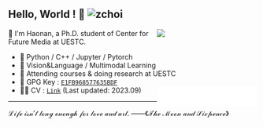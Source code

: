 ## Hello, World ! 👋 ![zchoi](https://komarev.com/ghpvc/?username=zchoi&style=for-the-badge)                                                         
[<img align="right" width="40%" src="https://github-readme-stats.vercel.app/api?username=zchoi">](#)
                                                                                                      
👻 I'm Haonan, a Ph.D. student of Center for Future Media at UESTC. 
- 🦾 Python / C++ / Jupyter / Pytorch
- 🤔 Vision&Language / Multimodal Learning
- 🌱 Attending courses & doing research at UESTC
- 🔑 GPG Key : [`E1FB968577635BDF`](https://github.com/zchoi.gpg)
- 🙋‍♂️ CV : [`Link`](https://1drv.ms/b/s!Am8OAR5-SGckiJ9ybbsRrpl17F-grQ?e=x0VIzW) (Last updated: 2023.09)
[<img align="right" width="42%" src="comment_reaction.svg">](#)
***

$\mathcal{Life\ isn't\ long\ enough\ for\ love\ and\ art. \ ——《The\ Moon\ and\ Sixpence》}$

<!-- [<img align="left" width="46%" src="repo-info.svg">](#) -->
<!-- [<img align="right" width="48%" src="language.svg">](#) -->

